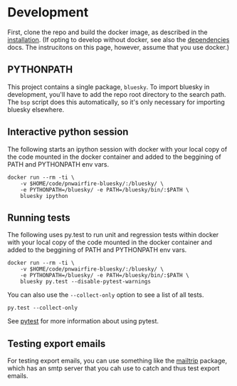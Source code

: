 # Development

First, clone the repo and build the docker image,
as described in the [installation](installation.md).  (If opting
to develop without docker, see also the
[dependencies](dependencies.md) docs.  The instrucitons on this
page, however, assume that you use docker.)

## PYTHONPATH

This project contains a single package, ```bluesky```. To import bluesky
in development, you'll have to add the repo root directory to the
search path. The ```bsp``` script does this automatically, so it's only
necessary for importing bluesky elsewhere.


## Interactive python session

The following starts an ipython session with docker with your local
copy of the code mounted in the docker container and added
to the beggining of PATH and PYTHONPATH env vars.

    docker run --rm -ti \
        -v $HOME/code/pnwairfire-bluesky/:/bluesky/ \
        -e PYTHONPATH=/bluesky/ -e PATH=/bluesky/bin/:$PATH \
        bluesky ipython



## Running tests

The following uses py.test to run unit and regression tests
within docker with your local
copy of the code mounted in the docker container and added
to the beggining of PATH and PYTHONPATH env vars.

    docker run --rm -ti \
        -v $HOME/code/pnwairfire-bluesky/:/bluesky/ \
        -e PYTHONPATH=/bluesky/ -e PATH=/bluesky/bin/:$PATH \
        bluesky py.test --disable-pytest-warnings

You can also use the ```--collect-only``` option to see a list of all tests.

    py.test --collect-only

See [pytest](http://pytest.org/latest/getting-started.html#getstarted) for more information about using pytest.



## Testing export emails

For testing export emails, you can use something like the
[mailtrip](https://pypi.org/project/mailtrap/) package, which has
an smtp server that you cah use to catch and thus test export emails.
